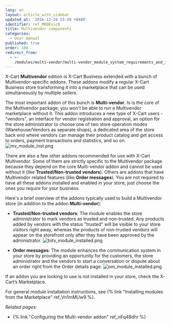 ```yaml
---
lang: en
layout: article_with_sidebar
updated_at: '2016-12-28 15:49 +0400'
identifier: ref_MRQEvicQ
title: Multivendor components
categories:
  - User manual
published: true
order: 100
redirect_from:
  - >-
    /modules/multi-vendor/multi-vendor_module_system_requirements_and_installation.html
---
```

X-Cart **Multivendor** edition is X-Cart Business extended with a bunch of Multivendor-specific addons. These addons modify a regular X-Cart Business store transforming it into a marketplace that can be used simultaneously by multiple sellers. 

The most important addon of this bunch is **Multi-vendor**. Is is the core of the Multivendor package; you won't be able to run a Multivendor marketplace without it. This addon introduces a new type of X-Cart users - "vendors", an interface for vendor registration and approval, an option for the store administrator to choose one of two store operation modes (Warehouse/Vendors as separate shops), a dedicated area of the store back end where vendors can manage their product catalog and get access to orders, payment transactions and statistics, and so on.
  ![mv_module_inst.png]({{site.baseurl}}/attachments/ref_MRQEvicQ/mv_module_inst.png)

There are also a few other addons recommended for use with X-Cart Multivendor. Some of them are strictly specific to the Multivendor package because they depend on the core Multi-vendor addon and cannot be used without it (like **Trusted/Non-trusted vendors**). Others are addons that have Multivendor related features (like **Order messages**). You are not required to have all these addons installed and enabled in your store; just choose the ones you require for your business. 

Here's a brief overview of the addons typically used to build a Multivendor store (in addition to the addon **Multi-vendor**):

   * **Trusted/Non-trusted vendors**: The module enables the store administrator to mark vendors as trusted and non-trusted. Any products added by vendors with the status "trusted" will be visible to your store visitors right away, whereas the products of non-trusted vendors will appear on the storefront only after they have been approved by the administrator.
     ![tntv_module_installed.png]({{site.baseurl}}/attachments/ref_MRQEvicQ/tntv_module_installed.png)
   
   * **Order messages**: The module enhances the communication system in your store by providing an opportunity for the customers, the store administrator and the vendors to start a conversation or dispute about an order right from the Order details page. 
     ![om_module_installed.png]({{site.baseurl}}/attachments/ref_MRQEvicQ/om_module_installed.png)

If an addon you are looking to use is not installed in your store, check the X-Cart’s Marketplace.

For general module installation instructions, see {% link "Installing modules from the Marketplace" ref_Vn1mMUw9 %}.


_Related pages:_

*   {% link "Configuring the Multi-vendor addon" ref_nFq48dhr %}
